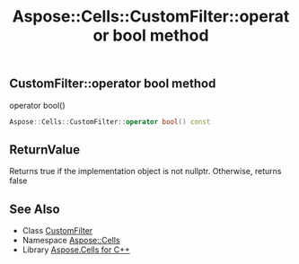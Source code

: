 ﻿---
title: Aspose::Cells::CustomFilter::operator bool method
linktitle: operator bool
second_title: Aspose.Cells for C++ API Reference
description: 'Aspose::Cells::CustomFilter::operator bool method. operator bool() in C++.'
type: docs
weight: 400
url: /cpp/aspose.cells/customfilter/operator_bool/
---
## CustomFilter::operator bool method


operator bool()

```cpp
Aspose::Cells::CustomFilter::operator bool() const
```


## ReturnValue

Returns true if the implementation object is not nullptr. Otherwise, returns false

## See Also

* Class [CustomFilter](../)
* Namespace [Aspose::Cells](../../)
* Library [Aspose.Cells for C++](../../../)

